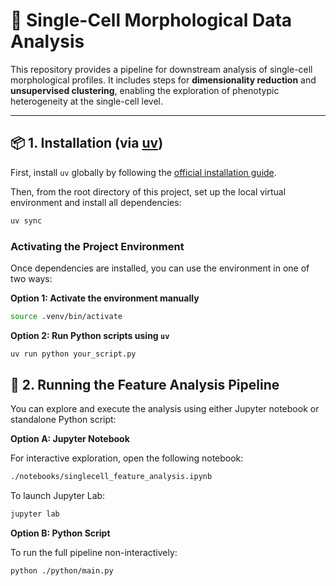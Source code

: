 # 🧬 Single-Cell Morphological Data Analysis

This repository provides a pipeline for downstream analysis of single-cell morphological profiles. It includes steps for **dimensionality reduction** and **unsupervised clustering**, enabling the exploration of phenotypic heterogeneity at the single-cell level.

---

## 📦 1. Installation (via [uv](https://docs.astral.sh/uv/getting-started/installation/))

First, install `uv` globally by following the [official installation guide](https://docs.astral.sh/uv/getting-started/installation/).

Then, from the root directory of this project, set up the local virtual environment and install all dependencies:

```bash
uv sync
```

### Activating the Project Environment

Once dependencies are installed, you can use the environment in one of two ways:

**Option 1: Activate the environment manually**

```bash
source .venv/bin/activate
```

**Option 2: Run Python scripts using `uv`**

```bash
uv run python your_script.py
```

## 🚀 2. Running the Feature Analysis Pipeline

You can explore and execute the analysis using either Jupyter notebook or standalone Python script:

**Option A: Jupyter Notebook**

For interactive exploration, open the following notebook:

```bash
./notebooks/singlecell_feature_analysis.ipynb
```

To launch Jupyter Lab:

```bash
jupyter lab
```

**Option B: Python Script**

To run the full pipeline non-interactively:

```bash
python ./python/main.py
```